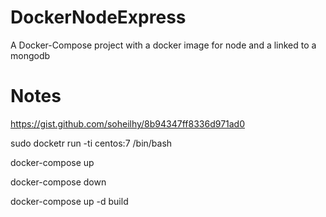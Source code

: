 # DockerNodeExpress
A Docker-Compose project with a docker image for node and a linked to a mongodb

# Notes
https://gist.github.com/soheilhy/8b94347ff8336d971ad0

sudo docketr run -ti centos:7 /bin/bash

docker-compose up

docker-compose down

docker-compose up -d build
